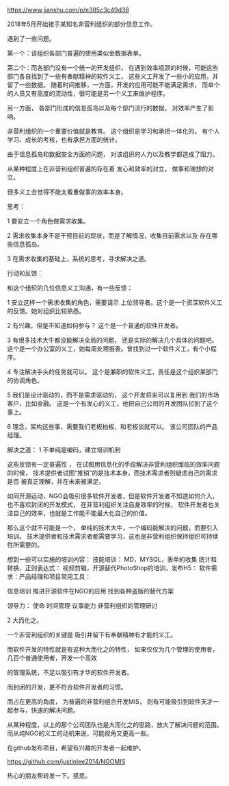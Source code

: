 https://www.jianshu.com/p/e385c3c49d38

2018年5月开始接手某知名非营利组织的部分信息工作。

遇到了一些问题。

第一个：该组织各部门普遍的使用类似金数据表单。

第二个：而各部门没有一个统一的开发组织， 在遇到效率瓶颈的时候，可能这些部门各自找到了一些有奉献精神的软件义工， 这些义工开发了一些小的应用，并留了一些数据。 随着时间推移，一方面，开发的应用可能不能满足需求， 而单个的人员又有高度的流动性，很可能是另一个义工来维护程序。

另一方面， 各部门形成的信息孤岛以及每个部门流行的数据， 对效率产生了影响。

非营利组织的一个重要价值就是教育。 这个组织是学习和承担一体化的。 有个人学习、成长的考核，也有承担方面的统计。

由于信息孤岛和数据安全方面的问题， 对该组织的人力以及教学都造成了阻力。

从某种程度上在非营利组织普遍的存在着 发心和效率的对立， 做事和理想的对立。 

很多义工会觉得不能太看重做事的效率本身。

 思考：

1 要安立一个角色做需求收集。

2 需求收集本身不是干预目前的现状，而是了解情况，收集目前需求以及 存在哪些信息孤岛。

3 在需求收集的基础上，系统的思考，寻求解决之道。



行动和反馈：

和这个组织的几位信息义工沟通，有一些反馈：

1 安立这样一个需求收集的角色，需要请示 上位领导者。这个是一个资深软件义工的反馈。她对组织比较熟悉。

2 有兴趣，但是不知道如何参与？  这个是一个普通的软件开发者。

3 有很多技术大牛都没能解决全局的问题， 还是实际的解决几个具体的问题吧。 这个是一个办公室的义工，她每周处理报表。曾找到过一个软件义工，有个小程序。

4 专注解决手头的任务就可以。 这个是兼职的软件义工，责任是这个组织某部门的协调角色。

5 我们是设计驱动的，而不是需求驱动的， 这个开发将来可以复用到 我们的市场客户，比如金融。 这是一个有发心的义工，他把自己公司的开发团队拉到了这个事上。

6 理念，架构这些事，需要我们老板拍板，和老板谈就可以。 该公司团队的产品经理。

 
 


解决之道：
1 不单纯是编码，建立培训机制

 这些反馈有一定普遍性 ， 在试图用信息化的手段解决非营利组织面临的效率问题的时候，  技术提供者试图“推销”的是技术本身，而技术需求者则疑虑自己的需求是否
 被真正理解，并在未来被满足。

 如同开源运动，NGO会吸引很多软件开发者，但是软件开发者不知道如何介入，也不喜欢封闭的开发模式， 在非营利组织关注自身效率的时候，
 软件开发者也关注自己的效率，也就是工作能不能最大化自己的价值。


 那么这个就不可能是一个， 单纯的技术大牛，一个编码能解决的问题，而要引入培训。
 技术提供者和技术需求者都需要学习，这也是非营利组织保持组织可持续性所需要的。
 
 
 想到一些可以实施的培训内容：
 技能培训： MD，MYSQL，表单的收集 统计和转换、正则表达式：
视频剪辑，开源替代PhotoShop的培训，发布H5：
软件需求：产品经理和项目常用工具：

信息培训
推进开源软件在NGO的应用
找到各种盗版的替代方案


领导力：
使命
时间管理
议事能力
非营利组织的管理研讨




2 大而化之。

一个非营利组织的关键是 吸引并留下有奉献精神有才能的义工。

而软件开发的特性就是有这种大而化之的特性， 如果仅仅为几个管理的使用者，几百个普通使用者，开发一个高效

的管理系统，不足以吸引有才华的软件开发者。

而封闭的开发，更不符合软件开发者的习惯。

而占在更高的角度， 为普遍的非营利组合开发MIS， 则有可能吸引到软件天才一起参与，快速的解决问题。

从某种程度，以上的那个公司团队也是大而化之的思路，放大了解决问题的范围。 而从纯NGO的义工的动机来说，可能视角又更高一些。

在github发布项目，希望有兴趣的开发者一起维护。

https://github.com/justinlee2014/NGOMIS

热心的朋友帮转发一下。感恩。



